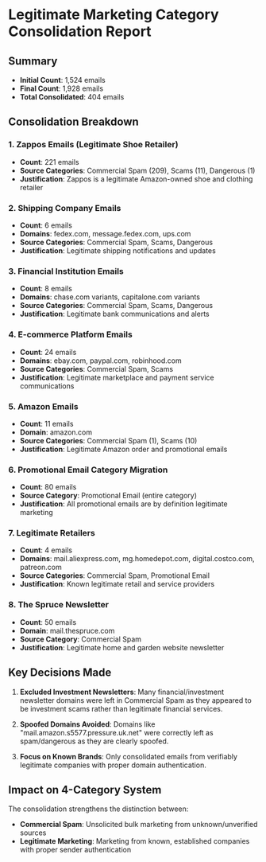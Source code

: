 # Legitimate Marketing Category Consolidation Report

## Summary
- **Initial Count**: 1,524 emails
- **Final Count**: 1,928 emails
- **Total Consolidated**: 404 emails

## Consolidation Breakdown

### 1. Zappos Emails (Legitimate Shoe Retailer)
- **Count**: 221 emails
- **Source Categories**: Commercial Spam (209), Scams (11), Dangerous (1)
- **Justification**: Zappos is a legitimate Amazon-owned shoe and clothing retailer

### 2. Shipping Company Emails
- **Count**: 6 emails
- **Domains**: fedex.com, message.fedex.com, ups.com
- **Source Categories**: Commercial Spam, Scams, Dangerous
- **Justification**: Legitimate shipping notifications and updates

### 3. Financial Institution Emails
- **Count**: 8 emails
- **Domains**: chase.com variants, capitalone.com variants
- **Source Categories**: Commercial Spam, Scams, Dangerous
- **Justification**: Legitimate bank communications and alerts

### 4. E-commerce Platform Emails
- **Count**: 24 emails
- **Domains**: ebay.com, paypal.com, robinhood.com
- **Source Categories**: Commercial Spam, Scams
- **Justification**: Legitimate marketplace and payment service communications

### 5. Amazon Emails
- **Count**: 11 emails
- **Domain**: amazon.com
- **Source Categories**: Commercial Spam (1), Scams (10)
- **Justification**: Legitimate Amazon order and promotional emails

### 6. Promotional Email Category Migration
- **Count**: 80 emails
- **Source Category**: Promotional Email (entire category)
- **Justification**: All promotional emails are by definition legitimate marketing

### 7. Legitimate Retailers
- **Count**: 4 emails
- **Domains**: mail.aliexpress.com, mg.homedepot.com, digital.costco.com, patreon.com
- **Source Categories**: Commercial Spam, Promotional Email
- **Justification**: Known legitimate retail and service providers

### 8. The Spruce Newsletter
- **Count**: 50 emails
- **Domain**: mail.thespruce.com
- **Source Category**: Commercial Spam
- **Justification**: Legitimate home and garden website newsletter

## Key Decisions Made

1. **Excluded Investment Newsletters**: Many financial/investment newsletter domains were left in Commercial Spam as they appeared to be investment scams rather than legitimate financial services.

2. **Spoofed Domains Avoided**: Domains like "mail.amazon.s5577.pressure.uk.net" were correctly left as spam/dangerous as they are clearly spoofed.

3. **Focus on Known Brands**: Only consolidated emails from verifiably legitimate companies with proper domain authentication.

## Impact on 4-Category System
The consolidation strengthens the distinction between:
- **Commercial Spam**: Unsolicited bulk marketing from unknown/unverified sources
- **Legitimate Marketing**: Marketing from known, established companies with proper sender authentication
